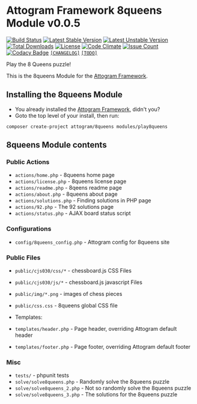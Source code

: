 # Attogram Framework 8queens Module v0.0.5

[![Build Status](https://travis-ci.org/attogram/8queens.svg?branch=master)](https://travis-ci.org/attogram/8queens)
[![Latest Stable Version](https://poser.pugx.org/attogram/8queens/v/stable)](https://packagist.org/packages/attogram/8queens)
[![Latest Unstable Version](https://poser.pugx.org/attogram/8queens/v/unstable)](https://packagist.org/packages/attogram/8queens)
[![Total Downloads](https://poser.pugx.org/attogram/8queens/downloads)](https://packagist.org/packages/attogram/8queens)
[![License](https://poser.pugx.org/attogram/8queens/license)](https://github.com/attogram/8queens/blob/master/LICENSE.md)
[![Code Climate](https://codeclimate.com/github/attogram/8queens/badges/gpa.svg)](https://codeclimate.com/github/attogram/8queens)
[![Issue Count](https://codeclimate.com/github/attogram/8queens/badges/issue_count.svg)](https://codeclimate.com/github/attogram/8queens)
[![Codacy Badge](https://api.codacy.com/project/badge/Grade/b471a1179412483e8c42eaaefe44c00d)](https://www.codacy.com/app/attogram-project/8queens?utm_source=github.com&amp;utm_medium=referral&amp;utm_content=attogram/8queens&amp;utm_campaign=Badge_Grade)
[`[CHANGELOG]`](https://github.com/attogram/8queens/blob/master/CHANGELOG.md)
[`[TODO]`](https://github.com/attogram/8queens/blob/master/TODO.md)

Play the 8 Queens puzzle!

This is the 8queens Module for the
[Attogram Framework](https://github.com/attogram/attogram).

## Installing the 8queens Module

* You already installed the
[Attogram Framework](https://github.com/attogram/attogram), didn't you?
* Goto the top level of your install, then run:

```
composer create-project attogram/8queens modules/play8queens
```

## 8queens Module contents

### Public Actions

 * `actions/home.php` - 8queens home page
 * `actions/license.php` - 8queens license page
 * `actions/readme.php` - 8qeens readme page
 * `actions/about.php` - 8queens about page
 * `actions/solutions.php` - Finding solutions in PHP page
 * `actions/92.php` - The 92 solutions page
 * `actions/status.php` - AJAX board status script

### Configurations

 * `config/8queens_config.php` - Attogram config for 8queens site

### Public Files

 * `public/cjs030/css/*` - chessboard.js CSS Files
 * `public/cjs030/js/*` - chessboard.js javascript Files
 * `public/img/*.png` - images of chess pieces
 * `public/css.css` - 8queens global CSS file

* Templates:

 * `templates/header.php` - Page header, overriding Attogram default header
 * `templates/footer.php` - Page footer, overriding Attogram default footer

### Misc

 * `tests/` - phpunit tests
 * `solve/solve8queens.php` - Randomly solve the 8queens puzzle
 * `solve/solve8queens_2.php` - Not so randomly solve the 8queens puzzle
 * `solve/solve8queens_3.php` - The solutions for the 8queens puzzle
